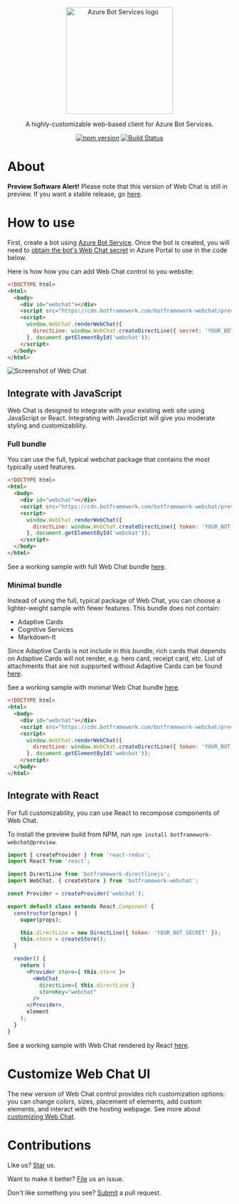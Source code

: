 <p align="center">
  <a href="https://azure.microsoft.com/en-us/services/bot-service/">
    <img src="https://raw.githubusercontent.com/Microsoft/BotFramework-WebChat/preview/doc/abs-logo.png" alt="Azure Bot Services logo" width="240" />
  </a>
</p>

<p align="center">A highly-customizable web-based client for Azure Bot Services.</p>

<p align="center">
  <a href="https://badge.fury.io/js/botframework-webchat"><img alt="npm version" src="https://badge.fury.io/js/botframework-webchat.svg" /></a>
  <a href="https://travis-ci.org/Microsoft/BotFramework-WebChat"><img alt="Build Status" src="https://travis-ci.org/Microsoft/BotFramework-WebChat.svg?branch=preview" /></a>
</p>

# About

**Preview Software Alert!** Please note that this version of Web Chat is still in preview. If you want a stable release, go [here](https://github.com/Microsoft/BotFramework-WebChat/blob/master/README.md).

# How to use

First, create a bot using [Azure Bot Service](https://azure.microsoft.com/en-us/services/bot-service/).
Once the bot is created, you will need to [obtain the bot's Web Chat secret](https://docs.microsoft.com/en-us/azure/bot-service/bot-service-channel-connect-webchat?view=azure-bot-service-3.0#step-1) in Azure Portal to use in the code below.

Here is how how you can add Web Chat control to you website:

```html
<!DOCTYPE html>
<html>
  <body>
    <div id="webchat"></div>
    <script src="https://cdn.botframework.com/botframework-webchat/preview/botchat.js"></script>
    <script>
      window.WebChat.renderWebChat({
        directLine: window.WebChat.createDirectLine({ secret: 'YOUR_BOT_SECRET_FROM_AZURE_PORTAL' })
      }, document.getElementById('webchat'));
    </script>
  </body>
</html>
```

![Screenshot of Web Chat](https://raw.githubusercontent.com/Microsoft/BotFramework-WebChat/preview/doc/webchat-screenshot.png)

## Integrate with JavaScript

Web Chat is designed to integrate with your existing web site using JavaScript or React. Integrating with JavaScript will give you moderate styling and customizability.

### Full bundle

You can use the full, typical webchat package that contains the most typically used features.

```html
<!DOCTYPE html>
<html>
  <body>
    <div id="webchat"></div>
    <script src="https://cdn.botframework.com/botframework-webchat/preview/botchat.js"></script>
    <script>
      window.WebChat.renderWebChat({
        directLine: window.WebChat.createDirectLine({ token: 'YOUR_BOT_SECREET' })
      }, document.getElementById('webchat'));
    </script>
  </body>
</html>
```

See a working sample with full Web Chat bundle [here](https://github.com/Microsoft/BotFramework-WebChat/tree/preview/samples/full-bundle/).

### Minimal bundle

Instead of using the full, typical package of Web Chat, you can choose a lighter-weight sample with fewer features. This bundle does not contain:
- Adaptive Cards
- Cognitive Services
- Markdown-It

Since Adaptive Cards is not include in this bundle, rich cards that depends on Adaptive Cards will not render, e.g. hero card, receipt card, etc. List of attachments that are not supported without Adaptive Cards can be found [here](https://github.com/Microsoft/BotFramework-WebChat/tree/preview/packages/component/src/Middleware/Attachment/createAdaptiveCardMiddleware.js).

See a working sample with minimal Web Chat bundle [here](https://github.com/Microsoft/BotFramework-WebChat/tree/preview/samples/minimal-bundle/).

```html
<!DOCTYPE html>
<html>
  <body>
    <div id="webchat"></div>
    <script src="https://cdn.botframework.com/botframework-webchat/preview/botchat-core.js"></script>
    <script>
      window.WebChat.renderWebChat({
        directLine: window.WebChat.createDirectLine({ token: 'YOUR_BOT_SECRET' })
      }, document.getElementById('webchat'));
    </script>
  </body>
</html>
```

## Integrate with React

For full customizability, you can use React to recompose components of Web Chat.

To install the preview build from NPM, run `npm install botframework-webchat@preview`.

```jsx
import { createProvider } from 'react-redux';
import React from 'react';

import DirectLine from 'botframework-directlinejs';
import WebChat, { createStore } from 'botframework-webchat';

const Provider = createProvider('webchat');

export default class extends React.Component {
  constructor(props) {
    super(props);

    this.directLine = new DirectLine({ token: 'YOUR_BOT_SECRET' });
    this.store = createStore();
  }

  render() {
    return (
      <Provider store={ this.store }>
        <WebChat
          directLine={ this.directLine }
          storeKey="webchat"
        />
      </Provider>,
      element
    );
  }
}
```

See a working sample with Web Chat rendered by React [here](https://github.com/Microsoft/BotFramework-WebChat/tree/preview/samples/integrate-with-react/).

# Customize Web Chat UI

The new version of Web Chat control provides rich customization options: you can change colors, sizes, placement of elements, add custom elements, and interact with the hosting webpage. See more about [customizing Web Chat](SAMPLES.md).

# Contributions

Like us? [Star](https://github.com/Microsoft/BotFramework-WebChat/stargazers) us.

Want to make it better? [File](https://github.com/Microsoft/BotFramework-WebChat/issues) us an issue.

Don't like something you see? [Submit](https://github.com/Microsoft/BotFramework-WebChat/pulls) a pull request.
